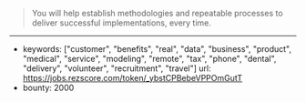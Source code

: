 >You will help establish methodologies and repeatable processes to deliver successful implementations, every time. 

------
- keywords: ["customer", "benefits", "real", "data", "business", "product", "medical", "service", "modeling", "remote", "tax", "phone", "dental", "delivery", "volunteer", "recruitment", "travel"]
url: https://jobs.rezscore.com/token/_ybstCPBebeVPPOmGutT
- bounty: 2000
